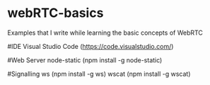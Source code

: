 # webRTC-basics
Examples that I write while learning the basic concepts of WebRTC

#IDE
Visual Studio Code (https://code.visualstudio.com/)

#Web Server
node-static (npm install -g node-static)

#Signalling
ws (npm install -g ws)
wscat (npm install -g wscat)
